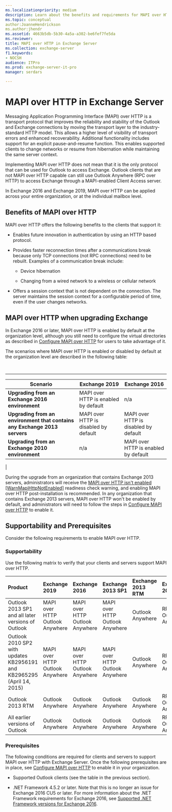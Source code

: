 ```yaml
---
ms.localizationpriority: medium
description: Learn about the benefits and requirements for MAPI over HTTP in Exchange Server 2016 and Exchange Server 2019.
ms.topic: conceptual
author:JoanneHendrickson
ms.author:jhendr
ms.assetid: 4663b5db-5b30-4a5a-a302-be6fef7fe5da
ms.reviewer: 
title: MAPI over HTTP in Exchange Server
ms.collection: exchange-server
f1.keywords:
- NOCSH
audience: ITPro
ms.prod: exchange-server-it-pro
manager: serdars

---
```


# MAPI over HTTP in Exchange Server

Messaging Application Programming Interface (MAPI) over HTTP is a transport protocol that improves the reliability and stability of the Outlook and Exchange connections by moving the transport layer to the industry-standard HTTP model. This allows a higher level of visibility of transport errors and enhanced recoverability. Additional functionality includes support for an explicit pause-and-resume function. This enables supported clients to change networks or resume from hibernation while maintaining the same server context.

Implementing MAPI over HTTP does not mean that it is the only protocol that can be used for Outlook to access Exchange. Outlook clients that are not MAPI over HTTP capable can still use Outlook Anywhere (RPC over HTTP) to access Exchange through a MAPI-enabled Client Access server.

In Exchange 2016 and Exchange 2019, MAPI over HTTP can be applied across your entire organization, or at the individual mailbox level.

## Benefits of MAPI over HTTP

MAPI over HTTP offers the following benefits to the clients that support it:

- Enables future innovation in authentication by using an HTTP based protocol.

- Provides faster reconnection times after a communications break because only TCP connections (not RPC connections) need to be rebuilt. Examples of a communication break include:

  - Device hibernation

  - Changing from a wired network to a wireless or cellular network

- Offers a session context that is not dependent on the connection. The server maintains the session context for a configurable period of time, even if the user changes networks.

## MAPI over HTTP when upgrading Exchange

In Exchange 2016 or later, MAPI over HTTP is enabled by default at the organization level, although you still need to configure the virtual directories as described in [Configure MAPI over HTTP](configure-mapi-over-http.md) for users to take advantage of it.

The scenarios where MAPI over HTTP is enabled or disabled by default at the organization level are described in the following table:

<br>

****

|Scenario|Exchange 2019|Exchange 2016|
|---|---|---|
|**Upgrading from an Exchange 2016 environment**|MAPI over HTTP is enabled by default|n/a|
|**Upgrading from an environment that contains any Exchange 2013 servers**|MAPI over HTTP is disabled by default|MAPI over HTTP is disabled by default|
|**Upgrading from an Exchange 2010 environment**|n/a|MAPI over HTTP is enabled by default|
|

During the upgrade from an organization that contains Exchange 2013 servers, administrators will receive the [MAPI over HTTP isn't enabled [WarnMapiHttpNotEnabled]](../../plan-and-deploy/deployment-ref/ms-exch-setupreadiness-warnmapihttpnotenabled.md) readiness check warning, and enabling MAPI over HTTP post-installation is recommended. In any organization that contains Exchange 2013 servers, MAPI over HTTP won't be enabled by default, and administrators will need to follow the steps in [Configure MAPI over HTTP](configure-mapi-over-http.md) to enable it.

## Supportability and Prerequisites

Consider the following requirements to enable MAPI over HTTP.

### Supportability

Use the following matrix to verify that your clients and servers support MAPI over HTTP.

|**Product**|**Exchange 2019**|**Exchange 2016**|**Exchange 2013 SP1**|**Exchange 2013 RTM**|**Exchange 2010 SP3**|
|:-----|:-----|:-----|:-----|:-----|:-----|
|Outlook 2013 SP1 and all later versions of Outlook|MAPI over HTTP  <br/> Outlook Anywhere|MAPI over HTTP <br/> Outlook Anywhere|MAPI over HTTP  <br/> Outlook Anywhere|Outlook Anywhere|RPC <br/> Outlook Anywhere|
|Outlook 2010 SP2 with updates <br/> KB2956191 and KB2965295 (April 14, 2015)|MAPI over HTTP <br/> Outlook Anywhere|MAPI over HTTP <br/> Outlook Anywhere|MAPI over HTTP <br/> Outlook Anywhere|Outlook Anywhere|RPC <br/> Outlook Anywhere|
|Outlook 2013 RTM|Outlook Anywhere|Outlook Anywhere|Outlook Anywhere|Outlook Anywhere|RPC <br/> Outlook Anywhere|
|All earlier versions of Outlook|Outlook Anywhere|Outlook Anywhere|Outlook Anywhere|Outlook Anywhere|RPC <br/> Outlook Anywhere|

### Prerequisites

The following conditions are required for clients and servers to support MAPI over HTTP with Exchange Server. Once the following prerequisites are in place, see [Configure MAPI over HTTP](configure-mapi-over-http.md) to enable it in your organization.

- Supported Outlook clients (see the table in the previous section).

- .NET Framework 4.5.2 or later. Note that this is no longer an issue for Exchange 2016 CU5 or later. For more information about the .NET Framework requirements for Exchange 2016, see [Supported .NET Framework versions for Exchange 2016](../../plan-and-deploy/system-requirements.md?preserve-view=true&view=exchserver-2016#supported-net-framework-versions-for-exchange-2016).
